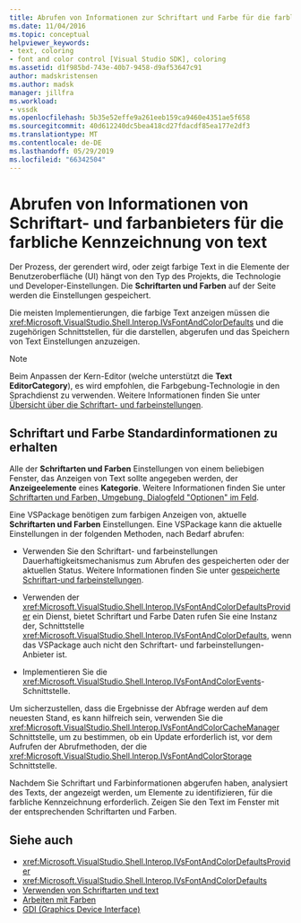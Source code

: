 ```yaml
---
title: Abrufen von Informationen zur Schriftart und Farbe für die farbliche Kennzeichnung von Text | Microsoft-Dokumentation
ms.date: 11/04/2016
ms.topic: conceptual
helpviewer_keywords:
- text, coloring
- font and color control [Visual Studio SDK], coloring
ms.assetid: d1f985bd-743e-40b7-9458-d9af53647c91
author: madskristensen
ms.author: madsk
manager: jillfra
ms.workload:
- vssdk
ms.openlocfilehash: 5b35e52effe9a261eeb159ca9460e4351ae5f658
ms.sourcegitcommit: 40d612240dc5bea418cd27fdacdf85ea177e2df3
ms.translationtype: MT
ms.contentlocale: de-DE
ms.lasthandoff: 05/29/2019
ms.locfileid: "66342504"
---
```

# <a name="get-font-and-color-information-for-text-colorization"></a>Abrufen von Informationen von Schriftart- und farbanbieters für die farbliche Kennzeichnung von text
Der Prozess, der gerendert wird, oder zeigt farbige Text in die Elemente der Benutzeroberfläche (UI) hängt von den Typ des Projekts, die Technologie und Developer-Einstellungen. Die **Schriftarten und Farben** auf der Seite werden die Einstellungen gespeichert.

 Die meisten Implementierungen, die farbige Text anzeigen müssen die <xref:Microsoft.VisualStudio.Shell.Interop.IVsFontAndColorDefaults> und die zugehörigen Schnittstellen, für die darstellen, abgerufen und das Speichern von Text Einstellungen anzuzeigen.

> [!NOTE]
> Beim Anpassen der Kern-Editor (welche unterstützt die **Text EditorCategory**), es wird empfohlen, die Farbgebung-Technologie in den Sprachdienst zu verwenden. Weitere Informationen finden Sie unter [Übersicht über die Schriftart- und farbeinstellungen](../extensibility/font-and-color-overview.md).

## <a name="get-default-font-and-color-information"></a>Schriftart und Farbe Standardinformationen zu erhalten
 Alle der **Schriftarten und Farben** Einstellungen von einem beliebigen Fenster, das Anzeigen von Text sollte angegeben werden, der **Anzeigeelemente** eines **Kategorie**. Weitere Informationen finden Sie unter [Schriftarten und Farben, Umgebung, Dialogfeld "Optionen" im Feld](../ide/reference/fonts-and-colors-environment-options-dialog-box.md).

Eine VSPackage benötigen zum farbigen Anzeigen von, aktuelle **Schriftarten und Farben** Einstellungen. Eine VSPackage kann die aktuelle Einstellungen in der folgenden Methoden, nach Bedarf abrufen:

- Verwenden Sie den Schriftart- und farbeinstellungen Dauerhaftigkeitsmechanismus zum Abrufen des gespeicherten oder der aktuellen Status. Weitere Informationen finden Sie unter [gespeicherte Schriftart-und farbeinstellungen](../extensibility/accessing-stored-font-and-color-settings.md).

- Verwenden der <xref:Microsoft.VisualStudio.Shell.Interop.IVsFontAndColorDefaultsProvider> ein Dienst, bietet Schriftart und Farbe Daten rufen Sie eine Instanz der, Schnittstelle <xref:Microsoft.VisualStudio.Shell.Interop.IVsFontAndColorDefaults>, wenn das VSPackage auch nicht den Schriftart- und farbeinstellungen-Anbieter ist.

- Implementieren Sie die <xref:Microsoft.VisualStudio.Shell.Interop.IVsFontAndColorEvents>-Schnittstelle.

Um sicherzustellen, dass die Ergebnisse der Abfrage werden auf dem neuesten Stand, es kann hilfreich sein, verwenden Sie die <xref:Microsoft.VisualStudio.Shell.Interop.IVsFontAndColorCacheManager> Schnittstelle, um zu bestimmen, ob ein Update erforderlich ist, vor dem Aufrufen der Abrufmethoden, der die <xref:Microsoft.VisualStudio.Shell.Interop.IVsFontAndColorStorage> Schnittstelle.

Nachdem Sie Schriftart und Farbinformationen abgerufen haben, analysiert des Texts, der angezeigt werden, um Elemente zu identifizieren, für die farbliche Kennzeichnung erforderlich. Zeigen Sie den Text im Fenster mit der entsprechenden Schriftarten und Farben.

## <a name="see-also"></a>Siehe auch

- <xref:Microsoft.VisualStudio.Shell.Interop.IVsFontAndColorDefaultsProvider>
- <xref:Microsoft.VisualStudio.Shell.Interop.IVsFontAndColorDefaults>
- [Verwenden von Schriftarten und text](/dotnet/framework/winforms/advanced/using-fonts-and-text)
- [Arbeiten mit Farben](/cpp/windows/working-with-color-image-editor-for-icons)
- [GDI (Graphics Device Interface)](https://msdn.microsoft.com/library/7e1d4540-bb2e-4257-8eee-eee376acba83)